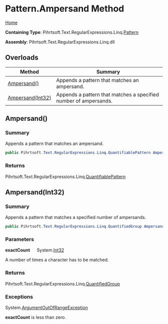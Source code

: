 # Pattern\.Ampersand Method

[Home](../../../../../../README.md)

**Containing Type**: Pihrtsoft\.Text\.RegularExpressions\.Linq\.[Pattern](../README.md)

**Assembly**: Pihrtsoft\.Text\.RegularExpressions\.Linq\.dll

## Overloads

| Method | Summary |
| ------ | ------- |
| [Ampersand()](#Pihrtsoft_Text_RegularExpressions_Linq_Pattern_Ampersand) | Appends a pattern that matches an ampersand\. |
| [Ampersand(Int32)](#Pihrtsoft_Text_RegularExpressions_Linq_Pattern_Ampersand_System_Int32_) | Appends a pattern that matches a specified number of ampersands\. |

## Ampersand\(\) <a name="Pihrtsoft_Text_RegularExpressions_Linq_Pattern_Ampersand"></a>

### Summary

Appends a pattern that matches an ampersand\.

```csharp
public Pihrtsoft.Text.RegularExpressions.Linq.QuantifiablePattern Ampersand()
```

### Returns

Pihrtsoft\.Text\.RegularExpressions\.Linq\.[QuantifiablePattern](../../QuantifiablePattern/README.md)

## Ampersand\(Int32\) <a name="Pihrtsoft_Text_RegularExpressions_Linq_Pattern_Ampersand_System_Int32_"></a>

### Summary

Appends a pattern that matches a specified number of ampersands\.

```csharp
public Pihrtsoft.Text.RegularExpressions.Linq.QuantifiedGroup Ampersand(int exactCount)
```

### Parameters

**exactCount** &emsp; System\.[Int32](https://docs.microsoft.com/en-us/dotnet/api/system.int32)

A number of times a character has to be matched\.

### Returns

Pihrtsoft\.Text\.RegularExpressions\.Linq\.[QuantifiedGroup](../../QuantifiedGroup/README.md)

### Exceptions

System\.[ArgumentOutOfRangeException](https://docs.microsoft.com/en-us/dotnet/api/system.argumentoutofrangeexception)

**exactCount** is less than zero\.

